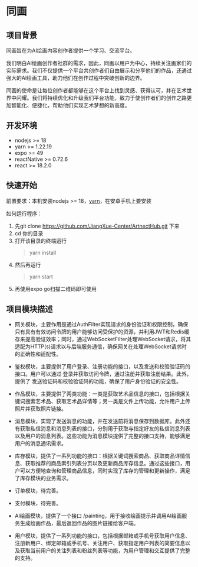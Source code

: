 
# 同画
## 项目背景
同画旨在为AI绘画内容创作者提供一个学习、交流平台。

我们明白AI绘画创作者社群的需求，因此，同画以用户为中心，持续关注画家们的实际需求。我们不仅提供一个平台共创作者们自由展示和分享他们的作品，还通过强大的AI绘画工具，助力他们在创作过程中突破创新的边界。

同画的使命是让每位创作者都能够在这个平台上找到灵感、获得认可，并在艺术世界中闪耀。我们将持续优化和升级我们平台功能，致力于使创作者们的创作之路更加智能化、便捷化，帮助他们实现艺术梦想的新高度。

## 开发环境

* nodejs >= 18
* yarn >= 1.22.19
* expo >= 49
* reactNative >= 0.72.6
* react >= 18.2.0

## 快速开始
前置要求：本机安装nodejs >= 18，[yarn](https://www.npmjs.com/package/yarn)，在安卓手机上要安装

如何运行程序：

1. 先git clone https://github.com/JiangXue-Center/ArtnectHub.git 下来
2. cd 你的目录
3. 打开该目录的终端运行
   > yarn install
4. 然后再运行
   > yarn start
5. 再使用expo go扫描二维码即可使用

## 项目模块描述
* 网关模块，主要作用是通过AuthFilter实现请求的身份验证和权限控制，确保只有具有有效访问令牌的用户能够访问受保护的资源，并利用JWT和Redis缓存来提高验证效率；同时，通过WebSocketFilter处理WebSocket请求，将其适配为HTTP(s)请求以与后端服务通信，确保网关在处理WebSocket请求时的正确性和适配性。

* 鉴权模块，主要提供了用户登录、注册功能的接口，以及发送和校验验证码的接口。用户可以通过 登录并获取访问令牌，通过注册并获取注册结果。此外，提供了 发送验证码和校验验证码的功能，确保了用户身份验证的安全性。

* 作品模块，主要提供了两类功能：一类是获取艺术品信息的接口，包括根据关键词搜索艺术品、获取艺术品详情等；另一类是文件上传功能，允许用户上传照片并获取照片链接。

* 消息模块，实现了发送消息的功能，并在发送前将消息保存到数据库。此外还有获取私信消息和消息列表的接口，分别用于获取与指定好友的私信消息列表以及用户的消息列表。这些功能为消息模块提供了完整的接口支持，能够满足用户的消息通讯需求。

* 库存模块，提供了一系列功能的接口：根据关键词搜索商品、获取商品详情信息、获取推荐的商品索引列表分页以及更新商品库存信息。通过这些接口，用户可以方便地查询和管理商品信息，同时实现了库存的管理和更新操作，满足了库存模块的业务需求。

* 订单模块，待完善。

* 支付模块，待完善。

* AI绘画模块，提供了一个接口 /painting，用于接收绘画提示并调用AI绘画服务生成绘画作品，最后返回作品的图片链接给客户端。

* 用户模块，提供了一系列功能的接口，包括根据邮箱或手机号获取用户信息、注册新用户、绑定邮箱或手机号、关注用户、获取指定用户列表的简要信息以及获取当前用户的关注列表和粉丝列表等功能，为用户管理和交互提供了完整的支持。


